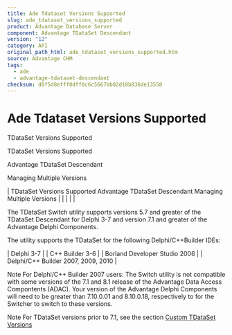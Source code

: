 ```yaml
---
title: Ade Tdataset Versions Supported
slug: ade_tdataset_versions_supported
product: Advantage Database Server
component: Advantage TDataSet Descendant
version: "12"
category: API
original_path_html: ade_tdataset_versions_supported.htm
source: Advantage CHM
tags:
  - ade
  - advantage-tdataset-descendant
checksum: d0f5d8efff0dff0c6c5667bb02d10b836de13558
---
```


# Ade Tdataset Versions Supported

TDataSet Versions Supported

TDataSet Versions Supported

Advantage TDataSet Descendant

Managing Multiple Versions

| TDataSet Versions Supported  Advantage TDataSet Descendant  Managing Multiple Versions |  |  |  |  |

The TDataSet Switch utility supports versions 5.7 and greater of the TDataSet Descendant for Delphi 3-7 and version 7.1 and greater of the Advantage Delphi Components.

The utility supports the TDataSet for the following Delphi/C++Builder IDEs:

| Delphi 3-7 |
| C++ Builder 3-6 |
| Borland Developer Studio 2006 |
| Delphi/C++ Builder 2007, 2009, 2010 |

Note For Delphi/C++ Builder 2007 users: The Switch utility is not compatible with some versions of the 7.1 and 8.1 release of the Advantage Data Access Compontents (ADAC). Your version of the Advantage Delphi Components will need to be greater than 7.10.0.01 and 8.10.0.18, respectively to for the Switcher to switch to these versions.

Note For TDataSet versions prior to 7.1, see the section [Custom TDataSet Versions](ade_custom_tdataset_versions.md)
